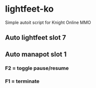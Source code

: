 # lightfeet-ko
Simple autoit script for Knight Online MMO

## Auto lightfeet slot 7
## Auto manapot slot 1


### F2 = toggle pause/resume
### F1 = terminate
